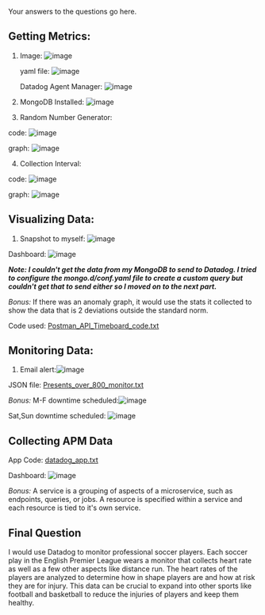 Your answers to the questions go here.

## Getting Metrics:
1. Image: ![image](https://user-images.githubusercontent.com/96433227/146793385-14a81adb-dd83-4e8a-b7a7-a50969077dd5.png)

   yaml file: ![image](https://user-images.githubusercontent.com/96433227/147419214-599259ad-44e3-439a-b94a-108b10dea0b1.png)
   
   Datadog Agent Manager: ![image](https://user-images.githubusercontent.com/96433227/147419191-8eec02d8-916d-4b71-81e8-93b5f3b40ac6.png)
   
2. MongoDB Installed: ![image](https://user-images.githubusercontent.com/96433227/146794365-5a45d99d-86c3-40c0-9239-4faf04831771.png)

3. Random Number Generator:

code: ![image](https://user-images.githubusercontent.com/96433227/146829641-2408964f-0f0c-4c7c-9372-729c2bf50086.png)

graph: ![image](https://user-images.githubusercontent.com/96433227/146827897-3d3ef2a3-5133-4b94-ac8e-c0a0f038ce40.png)

4. Collection Interval:

code: ![image](https://user-images.githubusercontent.com/96433227/147419248-cd13a4c5-a344-4d6a-bcf0-182b70f9b897.png)

graph: ![image](https://user-images.githubusercontent.com/96433227/146829130-c4684b45-f4fb-455c-89db-1f874195589d.png)

## Visualizing Data:
1. Snapshot to myself: ![image](https://user-images.githubusercontent.com/96433227/147123303-44c50a09-2b0d-43d5-936f-76693ca0cef3.png)

Dashboard: ![image](https://user-images.githubusercontent.com/96433227/147418879-5e79026c-8b8e-4af0-ae45-62ab78adf7a9.png)

***Note: I couldn't get the data from my MongoDB to send to Datadog. I tried to configure the mongo.d/conf.yaml file to create a custom query but couldn't get that to send either so I moved on to the next part.***

_Bonus:_ If there was an anomaly graph, it would use the stats it collected to show the data that is 2 deviations outside the standard norm. 

Code used: [Postman_API_Timeboard_code.txt](https://github.com/bridget-harrod/hiring-engineers/files/7763969/Postman_API_Timeboard_code.txt)

## Monitoring Data:
1. Email alert:![image](https://user-images.githubusercontent.com/96433227/147295622-e3acebdb-2a53-41cc-926c-52b56226063a.png)

JSON file: [Presents_over_800_monitor.txt](https://github.com/bridget-harrod/hiring-engineers/files/7771582/Presents_over_800_monitor.txt)

_Bonus:_ M-F downtime scheduled:![image](https://user-images.githubusercontent.com/96433227/147295254-edee775a-eb97-4621-b608-cfd700ec7cf1.png)

Sat,Sun downtime scheduled: ![image](https://user-images.githubusercontent.com/96433227/147295473-9a81a691-840a-4fa7-9f41-eaee49b698c8.png)

## Collecting APM Data
App Code: [datadog_app.txt](https://github.com/bridget-harrod/hiring-engineers/files/7777507/datadog_app.txt)

Dashboard: ![image](https://user-images.githubusercontent.com/96433227/147418945-9af5e0ae-c320-4c71-a7aa-f4e2c44ed124.png)

_Bonus:_ A service is a grouping of aspects of a microservice, such as endpoints, queries, or jobs. A resource is specified within a service and each resource is tied to it's own service.

## Final Question
I would use Datadog to monitor professional soccer players. Each soccer play in the English Premier League wears a monitor that collects heart rate as well as a few other aspects like distance run. The heart rates of the players are analyzed to determine how in shape players are and how at risk they are for injury. This data can be crucial to expand into other sports like football and basketball to reduce the injuries of players and keep them healthy. 
